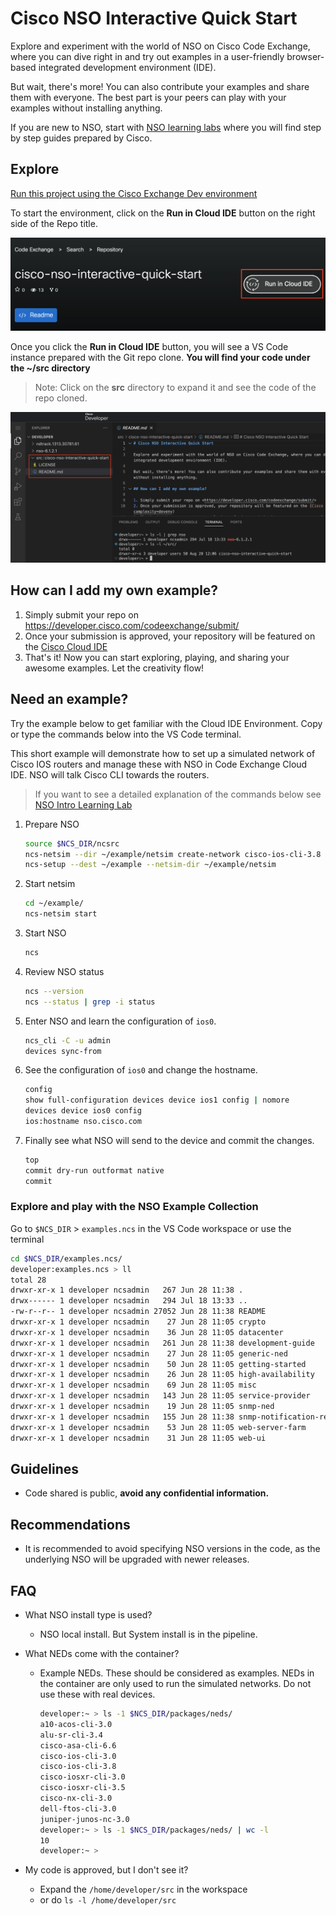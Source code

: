 # Cisco NSO Interactive Quick Start

Explore and experiment with the world of NSO on Cisco Code Exchange, where you can dive right in and try out examples in a user-friendly browser-based integrated development environment (IDE).

But wait, there's more! You can also contribute your examples and share them with everyone. The best part is your peers can play with your examples without installing anything.

If you are new to NSO, start with [NSO learning labs](https://developer.cisco.com/learning/search/?contentType=track,module,lab&keyword=nso&sortBy=luceneScore) where you will find step by step guides prepared by Cisco.

## Explore

[Run this project using the Cisco Exchange Dev environment](https://developer.cisco.com/codeexchange/github/repo/CiscoDevNet/cisco-nso-interactive-quick-start/)

To start the environment, click on the **Run in Cloud IDE** button on the right side of the Repo title.

![Run in Cloud IDE](img/run_in_cloud_ide.png)

Once you click the **Run in Cloud IDE** button, you will see a VS Code instance prepared with the Git repo clone. **You will find your code under the ~/src directory**

> Note: Click on the **src** directory to expand it and see the code of the repo cloned.

![vscode instance](img/expand_src_dir.png)

## How can I add my own example?

1. Simply submit your repo on <https://developer.cisco.com/codeexchange/submit/>
2. Once your submission is approved, your repository will be featured on the [Cisco Cloud IDE](https://developer.cisco.com/codeexchange/search/?complexity=devenv)
3. That's it! Now you can start exploring, playing, and sharing your awesome examples. Let the creativity flow!

## Need an example?

Try the example below to get familiar with the Cloud IDE Environment. Copy or type the commands below into the VS Code terminal.

This short example will demonstrate how to set up a simulated network of Cisco IOS routers and manage these with NSO in Code Exchange Cloud IDE. NSO will talk Cisco CLI towards the routers.

> If you want to see a detailed explanation of the commands below see [NSO Intro Learning Lab](https://developer.cisco.com/learning/labs/nso-intro/introduction/)

1. Prepare NSO

   ```bash
   source $NCS_DIR/ncsrc
   ncs-netsim --dir ~/example/netsim create-network cisco-ios-cli-3.8 2 ios
   ncs-setup --dest ~/example --netsim-dir ~/example/netsim
   ```

2. Start netsim

   ```bash
   cd ~/example/
   ncs-netsim start
   ```

3. Start NSO

   ```bash
   ncs
   ```

4. Review NSO status

   ```bash
   ncs --version
   ncs --status | grep -i status
   ```

5. Enter NSO and learn the configuration of `ios0`.

   ```bash
   ncs_cli -C -u admin
   devices sync-from
   ```

6. See the configuration of `ios0` and change the hostname.

   ```bash
   config
   show full-configuration devices device ios1 config | nomore
   devices device ios0 config
   ios:hostname nso.cisco.com
   ```

7. Finally see what NSO will send to the device and commit the changes.

   ```bash
   top
   commit dry-run outformat native
   commit
   ```

### Explore and play with the NSO Example Collection

Go to `$NCS_DIR` > `examples.ncs` in the VS Code workspace or use the terminal

```bash
cd $NCS_DIR/examples.ncs/
developer:examples.ncs > ll
total 28
drwxr-xr-x 1 developer ncsadmin   267 Jun 28 11:38 .
drwx------ 1 developer ncsadmin   294 Jul 18 13:33 ..
-rw-r--r-- 1 developer ncsadmin 27052 Jun 28 11:38 README
drwxr-xr-x 1 developer ncsadmin    27 Jun 28 11:05 crypto
drwxr-xr-x 1 developer ncsadmin    36 Jun 28 11:05 datacenter
drwxr-xr-x 1 developer ncsadmin   261 Jun 28 11:38 development-guide
drwxr-xr-x 1 developer ncsadmin    27 Jun 28 11:05 generic-ned
drwxr-xr-x 1 developer ncsadmin    50 Jun 28 11:05 getting-started
drwxr-xr-x 1 developer ncsadmin    26 Jun 28 11:05 high-availability
drwxr-xr-x 1 developer ncsadmin    69 Jun 28 11:05 misc
drwxr-xr-x 1 developer ncsadmin   143 Jun 28 11:05 service-provider
drwxr-xr-x 1 developer ncsadmin    19 Jun 28 11:05 snmp-ned
drwxr-xr-x 1 developer ncsadmin   155 Jun 28 11:38 snmp-notification-receiver
drwxr-xr-x 1 developer ncsadmin    53 Jun 28 11:05 web-server-farm
drwxr-xr-x 1 developer ncsadmin    31 Jun 28 11:05 web-ui
```

## Guidelines

- Code shared is public, **avoid any confidential information.**

## Recommendations

- It is recommended to avoid specifying NSO versions in the code, as the underlying NSO will be upgraded with newer releases.

## FAQ

- What NSO install type is used?
  - NSO local install. But System install is in the pipeline.
- What NEDs come with the container?

  - Example NEDs. These should be considered as examples. NEDs in the container are only used to run the simulated networks. Do not use these with real devices.

    ```bash
    developer:~ > ls -1 $NCS_DIR/packages/neds/
    a10-acos-cli-3.0
    alu-sr-cli-3.4
    cisco-asa-cli-6.6
    cisco-ios-cli-3.0
    cisco-ios-cli-3.8
    cisco-iosxr-cli-3.0
    cisco-iosxr-cli-3.5
    cisco-nx-cli-3.0
    dell-ftos-cli-3.0
    juniper-junos-nc-3.0
    developer:~ > ls -1 $NCS_DIR/packages/neds/ | wc -l
    10
    developer:~ >
    ```

- My code is approved, but I don't see it?
  - Expand the `/home/developer/src` in the workspace
  - or do `ls -l /home/developer/src`
